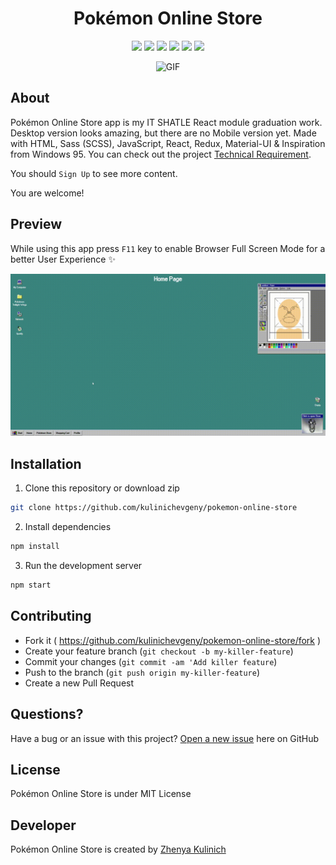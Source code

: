 <h1 align="center">Pokémon Online Store</h1>

<p align="center">
    <a href="https://github.com/kulinichevgeny/pokemon-online-store/graphs/contributors" alt="contributors">
        <img src="https://img.shields.io/github/contributors/kulinichevgeny/pokemon-online-store" /></a>
    <a href="https://github.com/kulinichevgeny/pokemon-online-store/commits" alt="commit activity">
        <img src="https://img.shields.io/github/commit-activity/m/kulinichevgeny/pokemon-online-store" /></a>
    <a href="https://github.com/kulinichevgeny/pokemon-online-store/commits" alt="last commit">
        <img src="https://img.shields.io/github/last-commit/kulinichevgeny/pokemon-online-store" /></a>
    <a href="https://github.com/kulinichevgeny/pokemon-online-store" alt="repo Size">
        <img src="https://img.shields.io/github/repo-size/kulinichevgeny/pokemon-online-store" /></a>
    <a href="https://github.com/kulinichevgeny/pokemon-online-store/blob/master/LICENSE" alt="license">
        <img src="https://img.shields.io/github/license/kulinichevgeny/pokemon-online-store.svg" /></a>
    <a href="https://github.com/kulinichevgeny/pokemon-online-store" alt="npm package">
        <img src="https://badge.fury.io/js/npm.svg" /></a>
</p>


<p align=center>
    <img alt="GIF" src="public/bulbasaur.gif" width="600px" />
</p>

## About
Pokémon Online Store app is my IT SHATLE React module graduation work. Desktop version looks amazing, but there are no Mobile version yet.
Made with HTML, Sass (SCSS), JavaScript, React, Redux, Material-UI & Inspiration from Windows 95.
You can check out the project [Technical Requirement](https://github.com/kulinichevgeny/pokemon-online-store/blob/master/public/TechnicalRequirement.md).

You should `Sign Up` to see more content.

You are welcome!

## Preview
While using this app press `F11` key to enable Browser Full Screen Mode for a better User Experience ✨

<p align=center>
    <img alt="GIF" src="public/preview.gif" width="1080px" />
</p>

## Installation
1. Clone this repository or download zip
```bash
git clone https://github.com/kulinichevgeny/pokemon-online-store
```

2. Install dependencies
```bash
npm install
```

3. Run the development server
```bash
npm start
```

## Contributing
- Fork it ( https://github.com/kulinichevgeny/pokemon-online-store/fork )
- Create your feature branch (`git checkout -b my-killer-feature`)
- Commit your changes (`git commit -am 'Add killer feature`)
- Push to the branch (`git push origin my-killer-feature`)
- Create a new Pull Request

## Questions?
Have a bug or an issue with this project? [Open a new issue](https://github.com/kulinichevgeny/pokemon-online-store/issues/new) here on GitHub

## License
Pokémon Online Store is under MIT License

## Developer
Pokémon Online Store is created by [Zhenya Kulinich](https://github.com/kulinichevgeny)